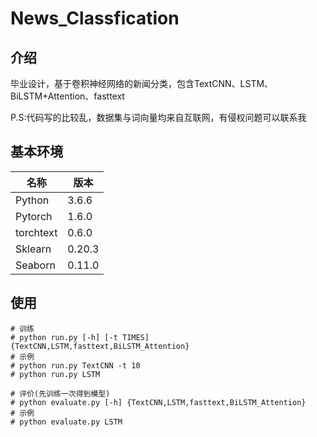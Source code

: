 # News_Classfication

## 介绍
毕业设计，基于卷积神经网络的新闻分类，包含TextCNN、LSTM、BiLSTM+Attention、fasttext

P.S:代码写的比较乱，数据集与词向量均来自互联网，有侵权问题可以联系我

## 基本环境
|名称|版本|
|----|----|
|Python|3.6.6|
|Pytorch|1.6.0|
|torchtext|0.6.0|
|Sklearn|0.20.3|
|Seaborn|0.11.0|


## 使用
```
# 训练
# python run.py [-h] [-t TIMES] {TextCNN,LSTM,fasttext,BiLSTM_Attention}
# 示例
# python run.py TextCNN -t 10
# python run.py LSTM

# 评价(先训练一次得到模型)
# python evaluate.py [-h] {TextCNN,LSTM,fasttext,BiLSTM_Attention}
# 示例
# python evaluate.py LSTM
```



